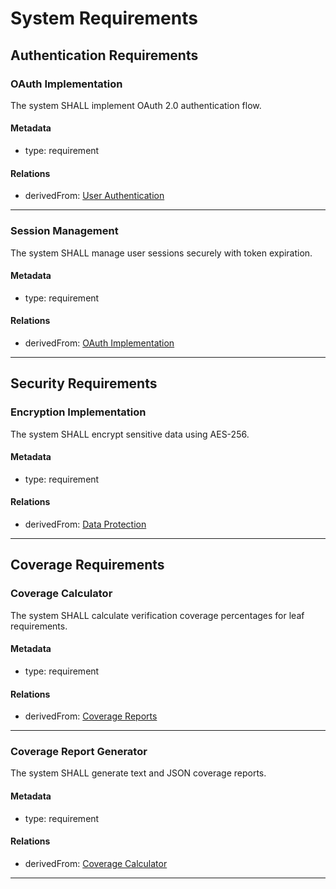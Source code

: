 # System Requirements

## Authentication Requirements

### OAuth Implementation

The system SHALL implement OAuth 2.0 authentication flow.

#### Metadata
  * type: requirement

#### Relations
  * derivedFrom: [User Authentication](UserRequirements.md#user-authentication)

---

### Session Management

The system SHALL manage user sessions securely with token expiration.

#### Metadata
  * type: requirement

#### Relations
  * derivedFrom: [OAuth Implementation](#oauth-implementation)

---

## Security Requirements

### Encryption Implementation

The system SHALL encrypt sensitive data using AES-256.

#### Metadata
  * type: requirement

#### Relations
  * derivedFrom: [Data Protection](UserRequirements.md#data-protection)

---

## Coverage Requirements

### Coverage Calculator

The system SHALL calculate verification coverage percentages for leaf requirements.

#### Metadata
  * type: requirement

#### Relations
  * derivedFrom: [Coverage Reports](UserRequirements.md#coverage-reports)

---

### Coverage Report Generator

The system SHALL generate text and JSON coverage reports.

#### Metadata
  * type: requirement

#### Relations
  * derivedFrom: [Coverage Calculator](#coverage-calculator)

---
